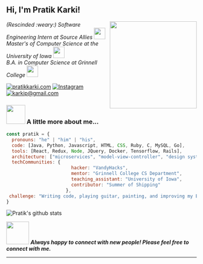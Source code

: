 <h2> Hi, I'm Pratik Karki! <!--<img src="https://media.giphy.com/media/mGcNjsfWAjY5AEZNw6/giphy.gif" width="50">--></h2>

<img align='right' src="https://user-images.githubusercontent.com/5713670/87202985-820dcb80-c2b6-11ea-9f56-7ec461c497c3.gif" width="230">


<p><em>(Rescinded :weary:) Software Engineering Intern at Source Allies <img src="https://media.giphy.com/media/WUlplcMpOCEmTGBtBW/giphy.gif" width="30"></br>Master's of Computer Science at the University of Iowa <img src="https://media.giphy.com/media/fYSnHlufseco8Fh93Z/giphy.gif" width="30"></br>B.A. in Computer Science at Grinnell College <img src="https://media.giphy.com/media/fYSnHlufseco8Fh93Z/giphy.gif" width="30">
</em></p>

[![pratikkarki.com](https://img.shields.io/static/v1?label=pratikkarki.com&message=%20&color=yellow&logo=&style=flat-square&logoColor=white)](http://pratikkarki.com/) [![Instagram](https://img.shields.io/static/v1?label=instagram&message=%20&color=orange&logo=Instagram&style=flat-square&logoColor=white)](https://www.instagram.com/pratikal.joke/) [![karkip@gmail.com](https://img.shields.io/static/v1?label=karkp@gmail.com&message=%20&color=red&logo=gmail&style=flat-square&logoColor=white)](mailto:karkip@gmail.com)


### <img src="https://media.giphy.com/media/VgCDAzcKvsR6OM0uWg/giphy.gif" width="50"> A little more about me...  

```javascript
const pratik = {
  pronouns: "he" | "him" | "his",
  code: [Java, Python, Javascript, HTML, CSS, Ruby, C, MySQL, Go],
  tools: [React, Redux, Node, JQuery, Docker, Tensorflow, Rails],
  architecture: ["microservices", "model-view-controller", "design system pattern"],
  techCommunities: {
                        hacker: "VandyHacks",
                        mentor: "Grinnell College CS Department",
                        teaching_assistant: "University of Iowa",
                        contributor: "Summer of Shipping"
                      },
 challenge: "Writing code, playing guitar, painting, and improving my Español during quarantine!"
}
```

![Pratik's github stats](https://github-readme-stats.vercel.app/api?username=karkipra&hide=["contribs","issues"])

<img src="https://media.giphy.com/media/LnQjpWaON8nhr21vNW/giphy.gif" width="60"> <em><b>Always happy to connect with new people! Please feel free to connect with me.</b></em>

---




